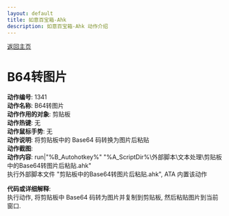 ```yaml
---
layout: default
title: 如意百宝箱-Ahk
description: 如意百宝箱-Ahk 动作介绍
---
```


[返回主页](../index.md)

# [](#header-2) B64转图片

**动作编号**: 1341  
**动作名称**: B64转图片  
**动作作用的对象**: 剪贴板  
**动作热键**: 无  
**动作鼠标手势**: 无  
**动作说明**: 将剪贴板中的 Base64 码转换为图片后粘贴  
**动作截图**:  
**动作内容**: run|"%B_Autohotkey%" "%A_ScriptDir%\外部脚本\文本处理\剪贴板中的Base64转图片后粘贴.ahk"  
执行外部脚本文件 "剪贴板中的Base64转图片后粘贴.ahk", ATA 内置该动作  

**代码或详细解释**:  
执行动作, 将剪贴板中 Base64 码转为图片并复制到剪贴板, 然后粘贴图片到当前窗口.  
